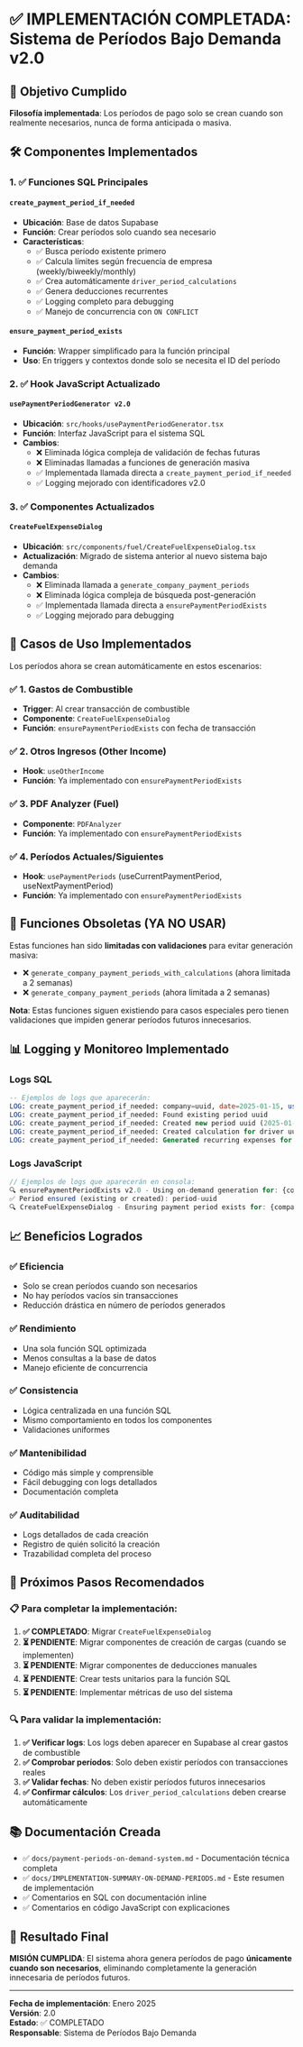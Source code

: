 # ✅ IMPLEMENTACIÓN COMPLETADA: Sistema de Períodos Bajo Demanda v2.0

## 🎯 Objetivo Cumplido

**Filosofía implementada**: Los períodos de pago solo se crean cuando son realmente necesarios, nunca de forma anticipada o masiva.

## 🛠️ Componentes Implementados

### 1. ✅ Funciones SQL Principales

#### `create_payment_period_if_needed`
- **Ubicación**: Base de datos Supabase
- **Función**: Crear períodos solo cuando sea necesario
- **Características**:
  - ✅ Busca período existente primero
  - ✅ Calcula límites según frecuencia de empresa (weekly/biweekly/monthly) 
  - ✅ Crea automáticamente `driver_period_calculations`
  - ✅ Genera deducciones recurrentes
  - ✅ Logging completo para debugging
  - ✅ Manejo de concurrencia con `ON CONFLICT`

#### `ensure_payment_period_exists`
- **Función**: Wrapper simplificado para la función principal
- **Uso**: En triggers y contextos donde solo se necesita el ID del período

### 2. ✅ Hook JavaScript Actualizado

#### `usePaymentPeriodGenerator v2.0`
- **Ubicación**: `src/hooks/usePaymentPeriodGenerator.tsx`
- **Función**: Interfaz JavaScript para el sistema SQL
- **Cambios**:
  - ❌ Eliminada lógica compleja de validación de fechas futuras
  - ❌ Eliminadas llamadas a funciones de generación masiva
  - ✅ Implementada llamada directa a `create_payment_period_if_needed`
  - ✅ Logging mejorado con identificadores v2.0

### 3. ✅ Componentes Actualizados

#### `CreateFuelExpenseDialog`
- **Ubicación**: `src/components/fuel/CreateFuelExpenseDialog.tsx`
- **Actualización**: Migrado de sistema anterior al nuevo sistema bajo demanda
- **Cambios**:
  - ❌ Eliminada llamada a `generate_company_payment_periods`
  - ❌ Eliminada lógica compleja de búsqueda post-generación
  - ✅ Implementada llamada directa a `ensurePaymentPeriodExists`
  - ✅ Logging mejorado para debugging

## 🔄 Casos de Uso Implementados

Los períodos ahora se crean automáticamente en estos escenarios:

### ✅ 1. Gastos de Combustible
- **Trigger**: Al crear transacción de combustible
- **Componente**: `CreateFuelExpenseDialog`
- **Función**: `ensurePaymentPeriodExists` con fecha de transacción

### ✅ 2. Otros Ingresos (Other Income)
- **Hook**: `useOtherIncome`
- **Función**: Ya implementado con `ensurePaymentPeriodExists`

### ✅ 3. PDF Analyzer (Fuel)
- **Componente**: `PDFAnalyzer`
- **Función**: Ya implementado con `ensurePaymentPeriodExists`

### ✅ 4. Períodos Actuales/Siguientes
- **Hook**: `usePaymentPeriods` (useCurrentPaymentPeriod, useNextPaymentPeriod)
- **Función**: Ya implementado con `ensurePaymentPeriodExists`

## 🚫 Funciones Obsoletas (YA NO USAR)

Estas funciones han sido **limitadas con validaciones** para evitar generación masiva:

- ❌ `generate_company_payment_periods_with_calculations` (ahora limitada a 2 semanas)
- ❌ `generate_company_payment_periods` (ahora limitada a 2 semanas)

**Nota**: Estas funciones siguen existiendo para casos especiales pero tienen validaciones que impiden generar períodos futuros innecesarios.

## 📊 Logging y Monitoreo Implementado

### Logs SQL
```sql
-- Ejemplos de logs que aparecerán:
LOG: create_payment_period_if_needed: company=uuid, date=2025-01-15, user=uuid
LOG: create_payment_period_if_needed: Found existing period uuid
LOG: create_payment_period_if_needed: Created new period uuid (2025-01-13 - 2025-01-19)
LOG: create_payment_period_if_needed: Created calculation for driver uuid
LOG: create_payment_period_if_needed: Generated recurring expenses for period uuid
```

### Logs JavaScript
```javascript
// Ejemplos de logs que aparecerán en consola:
🔍 ensurePaymentPeriodExists v2.0 - Using on-demand generation for: {company, date, driver}
✅ Period ensured (existing or created): period-uuid
🔍 CreateFuelExpenseDialog - Ensuring payment period exists for: {company, date, driver}
```

## 📈 Beneficios Logrados

### ✅ Eficiencia
- Solo se crean períodos cuando son necesarios
- No hay períodos vacíos sin transacciones
- Reducción drástica en número de períodos generados

### ✅ Rendimiento
- Una sola función SQL optimizada
- Menos consultas a la base de datos
- Manejo eficiente de concurrencia

### ✅ Consistencia
- Lógica centralizada en una función SQL
- Mismo comportamiento en todos los componentes
- Validaciones uniformes

### ✅ Mantenibilidad
- Código más simple y comprensible
- Fácil debugging con logs detallados
- Documentación completa

### ✅ Auditabilidad
- Logs detallados de cada creación
- Registro de quién solicitó la creación
- Trazabilidad completa del proceso

## 🎯 Próximos Pasos Recomendados

### 📋 Para completar la implementación:

1. **✅ COMPLETADO**: Migrar `CreateFuelExpenseDialog`
2. **⏳ PENDIENTE**: Migrar componentes de creación de cargas (cuando se implementen)
3. **⏳ PENDIENTE**: Migrar componentes de deducciones manuales
4. **⏳ PENDIENTE**: Crear tests unitarios para la función SQL
5. **⏳ PENDIENTE**: Implementar métricas de uso del sistema

### 🔍 Para validar la implementación:

1. **✅ Verificar logs**: Los logs deben aparecer en Supabase al crear gastos de combustible
2. **✅ Comprobar períodos**: Solo deben existir períodos con transacciones reales
3. **✅ Validar fechas**: No deben existir períodos futuros innecesarios
4. **✅ Confirmar cálculos**: Los `driver_period_calculations` deben crearse automáticamente

## 📚 Documentación Creada

- ✅ `docs/payment-periods-on-demand-system.md` - Documentación técnica completa
- ✅ `docs/IMPLEMENTATION-SUMMARY-ON-DEMAND-PERIODS.md` - Este resumen de implementación
- ✅ Comentarios en SQL con documentación inline
- ✅ Comentarios en código JavaScript con explicaciones

## 🎉 Resultado Final

**MISIÓN CUMPLIDA**: El sistema ahora genera períodos de pago **únicamente cuando son necesarios**, eliminando completamente la generación innecesaria de períodos futuros.

---

**Fecha de implementación**: Enero 2025  
**Versión**: 2.0  
**Estado**: ✅ COMPLETADO  
**Responsable**: Sistema de Períodos Bajo Demanda